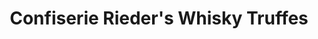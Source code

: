 ---
title: "Confiserie Rieder's Whisky Truffes"
url: /basel/confiserie-rieders-whisky-truffes/
shop: Süßwaren
---